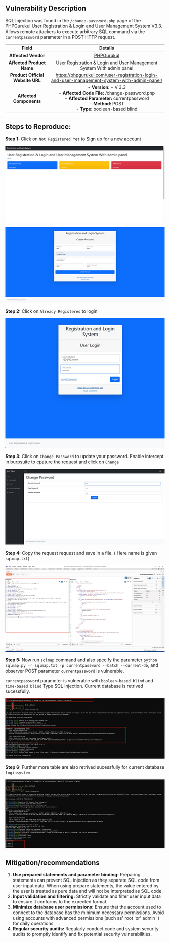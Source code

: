 ## Vulnerability Description

SQL Injection was found in the `/change-password.php` page of the PHPGurukul User Registration & Login and User Management System V3.3. Allows remote attackers to execute arbitrary SQL command via the `currentpassword` parameter in a POST HTTP request.



|            **Field**             |                         **Details**                          |
| :------------------------------: | :----------------------------------------------------------: |
|       **Affected Vendor**        |            [ PHPGurukul](https://phpgurukul.com/)            |
|    **Affected Product Name**     | User Registration & Login and User Management System With admin panel |
| **Product Official Website URL** | https://phpgurukul.com/user-registration-login-and-user-management-system-with-admin-panel/ |
|     **Affected Components**      | \- **Version:** - V 3.3<br/>\- **Affected Code File:** /change-password.php<br/>\- **Affected Parameter:** currentpassword<br/>\- **Method:** POST<br/>\- **Type:** boolean-based blind |

## Steps to Reproduce:

**Step 1:** Click on `Not Registered Yet` to Sign up for a new account

![](https://github.com/LvYzCc/CVE/blob/main/phpgurukul/img/User%20Registration%20&%20Login%20and%20User%20Management%20System%20With%20admin%20panel/1.png?raw=true)

![](https://github.com/LvYzCc/CVE/blob/main/phpgurukul/img/User%20Registration%20&%20Login%20and%20User%20Management%20System%20With%20admin%20panel/2.png?raw=true)

**Step 2:** Click on `Already Registered` to login

![](https://github.com/LvYzCc/CVE/blob/main/phpgurukul/img/User%20Registration%20&%20Login%20and%20User%20Management%20System%20With%20admin%20panel/3.png?raw=true)

**Step 3:** Click on `Change Password` to update your password. Enable intercept in burpsuite to cpature the request and click on `Change`

![](https://github.com/LvYzCc/CVE/blob/main/phpgurukul/img/User%20Registration%20&%20Login%20and%20User%20Management%20System%20With%20admin%20panel/5.png?raw=true)

**Step 4:** Copy the request request and save in a file. ( Here name is given `sqlmap.txt`)

![](https://github.com/LvYzCc/CVE/blob/main/phpgurukul/img/User%20Registration%20&%20Login%20and%20User%20Management%20System%20With%20admin%20panel/6.png?raw=true)

**Step 5:** Now run `sqlmap` command and also specify the parameter `python sqlmap.py -r sqlmap.txt -p currentpassword --batch --current-db`, and observer POST parameter `currentpassword` is vulnerable.

`currentpassword` parameter is vulnerable with `boolean-based blind` and `time-based blind` Type SQL Injection. Current database is retrived sucessfully.

![](https://github.com/LvYzCc/CVE/blob/main/phpgurukul/img/User%20Registration%20&%20Login%20and%20User%20Management%20System%20With%20admin%20panel/7.png?raw=true)

**Step 6:** Further more table are also retrived sucessfully for current database `loginsystem`

![](https://github.com/LvYzCc/CVE/blob/main/phpgurukul/img/User%20Registration%20&%20Login%20and%20User%20Management%20System%20With%20admin%20panel/8.png?raw=true)

## Mitigation/recommendations

1. **Use prepared statements and parameter binding:**
   Preparing statements can prevent SQL injection as they separate SQL code from user input data. When using prepare statements, the value entered by the user is treated as pure data and will not be interpreted as SQL code.
2. **Input validation and filtering:**
   Strictly validate and filter user input data to ensure it conforms to the expected format.
3. **Minimize database user permissions:**
   Ensure that the account used to connect to the database has the minimum necessary permissions. Avoid using accounts with advanced permissions (such as' root 'or' admin ') for daily operations.
4. **Regular security audits:**
   Regularly conduct code and system security audits to promptly identify and fix potential security vulnerabilities.